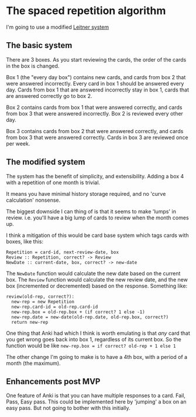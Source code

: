 # The spaced repetition algorithm

I'm going to use a modified [Leitner system](https://e-student.org/leitner-system/)

## The basic system

There are 3 boxes. As you start reviewing the cards, the order of the cards in the box is changed.

Box 1 (the "every day box") contains new cards, and cards from box 2 that were answered incorrectly. Every card in box 1 should be answered every day. Cards from box 1 that are answered incorrectly stay in box 1, cards that are answered correctly go to box 2.

Box 2 contains cards from box 1 that were answered correctly, and cards from box 3 that were answered incorrectly. Box 2 is reviewed every other day.

Box 3 contains cards from box 2 that were answered correctly, and cards from box 3 that were answered correctly. Cards in box 3 are reviewed once per week.

## The modified system

The system has the benefit of simplicity, and extensibility. Adding a box 4 with a repetition of one month is trivial.

It means you have minimal history storage required, and no 'curve calculation' nonsense.

The biggest downside I can thing of is that it seems to make 'lumps' in review. i.e. you'll have a big lump of cards to review when the month comes up.

I think a mitigation of this would be card base system which tags cards with boxes, like this:

```
Repetition = card-id, next-review-date, box
Review :: Repetition, correct? -> Review
NewDate :: current-date, box, correct? -> new-date
```

The `NewDate` function would calculate the new date based on the current box. The `Review` function would calculate the new review date, and the new box (incremented or decremented) based on the response. Something like:

```
review(old-rep, correct?):
  new-rep = new Repetition
  new-rep.card-id = old-rep.card-id
  new-rep.box = old-rep.box + (if correct? 1 else -1) 
  new-rep.date = new-date(old-rep.date, old-rep.box, correct?)
  return new-rep
```

One thing that Anki had which I think is worth emulating is that _any_ card that you get wrong goes back into box 1, regardless of its current box. So the function would be like `new-rep.box = if correct? old-rep + 1 else 1`

The other change I'm going to make is to have a 4th box, with a period of a month (the maximum).

## Enhancements post MVP

One feature of Anki is that you can have multiple responses to a card. Fail, Pass, Easy pass. This could be implemented here by 'jumping' a box on an easy pass. But not going to bother with this initially.
